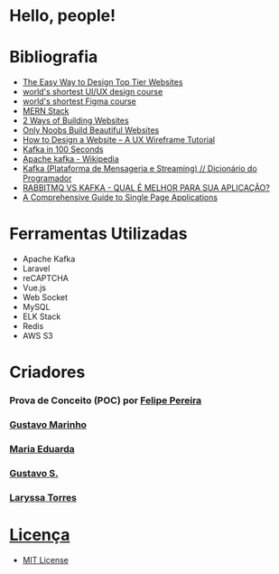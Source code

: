 # Hello, people!

# Bibliografia 
<ul>
<li><a href="https://www.youtube.com/watch?v=qyomWr_C_jA&t=612s">The Easy Way to Design Top Tier Websites</a></li>
<li><a href="https://www.youtube.com/watch?v=wIuVvCuiJhU">world's shortest UI/UX design course</a></li>
<li><a href="https://www.youtube.com/watch?v=1pW_sk-2y40&list=WL&index=1">world's shortest Figma course</a></li>
<li><a href="https://www.geeksforgeeks.org/mern-stack/">MERN Stack</a></li>
<li><a href="https://www.youtube.com/watch?v=Kkjpvfwhv-c">2 Ways of Building Websites</a></li>
<li><a href="https://www.youtube.com/watch?v=NJGLR5gl6m4">Only Noobs Build Beautiful Websites</a></li>
<li><a href="https://www.youtube.com/watch?v=pN92rnO_n5U">How to Design a Website – A UX Wireframe Tutorial</a></li>
<li><a href="https://youtu.be/uvb00oaa3k8?si=1vuIDlojIRP9fHa_">Kafka in 100 Seconds</a></li>
<li><a href="https://en.wikipedia.org/wiki/Apache_Kafka">Apache kafka - Wikipedia</a></li>
<li><a href="https://youtu.be/qOqXz5Qv_-8?si=FWcHzF2etbtuMZ7U">Kafka (Plataforma de Mensageria e Streaming) // Dicionário do Programador</a></li>
<li><a href="https://www.youtube.com/watch?v=xW34VRLErmU">RABBITMQ VS KAFKA - QUAL É MELHOR PARA SUA APLICAÇÃO?</a></li>
<li><a href="https://radixweb.com/blog/guide-to-single-page-applications">A Comprehensive Guide to Single Page Applications</a></li>
</ul>

# Ferramentas Utilizadas

<ul>
  <li>Apache Kafka</li>
    <li>Laravel</li>
    <li>reCAPTCHA</li>
    <li>Vue.js</li>
    <li>Web Socket</li>
    <li>MySQL</li>
    <li>ELK Stack</li>
    <li>Redis</li>
    <li>AWS S3</li>
</ul>

# Criadores
<h3>Prova de Conceito (POC) por <a href="https://github.com/VerbalThree">Felipe Pereira</h3>
<h3>Gustavo Marinho</h3>
<h3>Maria Eduarda</h3>
<h3>Gustavo S.</h3>
<h3>Laryssa Torres</h3>

# Licença
<ul>
  <li><a href="/LICENSE">MIT License</a></li>
</ul>
